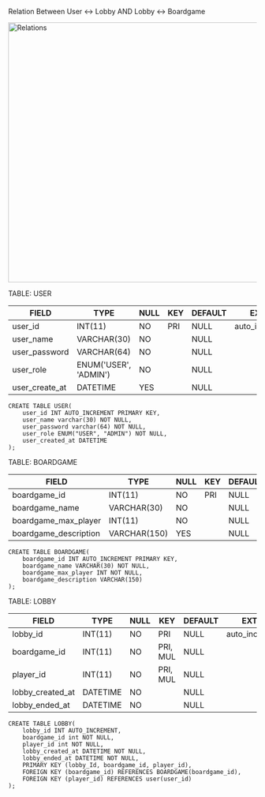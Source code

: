 Relation Between User <-> Lobby AND Lobby <-> Boardgame

<img width="527" alt="Relations" src="https://github.com/user-attachments/assets/d3be853a-3995-4197-bedd-99d314bc4c76">


TABLE: USER

| FIELD  | TYPE | NULL | KEY  | DEFAULT | EXTRA |
| ------------- | ------------- | ------------- | ------------- | ------------- | ------------- |
| user_id | INT(11)  | NO  | PRI  | NULL | auto_increment  |
| user_name  | VARCHAR(30)  | NO  | | NULL | |
| user_password  | VARCHAR(64)  | NO  | | NULL |  |
| user_role  | ENUM('USER', 'ADMIN')  | NO  | | NULL |  |
| user_create_at  | DATETIME  | YES  |  | NULL | |

```mySQL
CREATE TABLE USER(
	user_id INT AUTO_INCREMENT PRIMARY KEY,
	user_name varchar(30) NOT NULL,
	user_password varchar(64) NOT NULL,
	user_role ENUM("USER", "ADMIN") NOT NULL,
	user_created_at DATETIME
);
```

TABLE: BOARDGAME

| FIELD  | TYPE | NULL | KEY  | DEFAULT | EXTRA |
| ------------- | ------------- | ------------- | ------------- | ------------- | ------------- |
| boardgame_id | INT(11)  | NO  | PRI  | NULL | auto_increment  |
| boardgame_name  | VARCHAR(30)  | NO  | | NULL | |
| boardgame_max_player  | INT(11)  | NO  | | NULL |  |
| boardgame_description  | VARCHAR(150) | YES  | | NULL |  |

```MySQL
CREATE TABLE BOARDGAME(
	boardgame_id INT AUTO_INCREMENT PRIMARY KEY,
	boardgame_name VARCHAR(30) NOT NULL,
	boardgame_max_player INT NOT NULL,
	boardgame_description VARCHAR(150)
);
```

TABLE: LOBBY

| FIELD  | TYPE | NULL | KEY  | DEFAULT | EXTRA |
| ------------- | ------------- | ------------- | ------------- | ------------- | ------------- |
| lobby_id	 | INT(11)  | NO  | PRI  | NULL | auto_increment  |
| boardgame_id  | INT(11)  | NO  | PRI, MUL | NULL | |
| player_id  | INT(11)  | NO  | PRI, MUL | NULL |  |
| lobby_created_at  | DATETIME | NO  | | NULL |  |
| lobby_ended_at  | DATETIME | NO  | | NULL |  |

```MySQL
CREATE TABLE LOBBY(
	lobby_id INT AUTO_INCREMENT,
	boardgame_id int NOT NULL,
	player_id int NOT NULL,
	lobby_created_at DATETIME NOT NULL,
	lobby_ended_at DATETIME NOT NULL,
	PRIMARY KEY (lobby_Id, boardgame_id, player_id),
	FOREIGN KEY (boardgame_id) REFERENCES BOARDGAME(boardgame_id),
	FOREIGN KEY (player_id) REFERENCES user(user_id)
);
```
